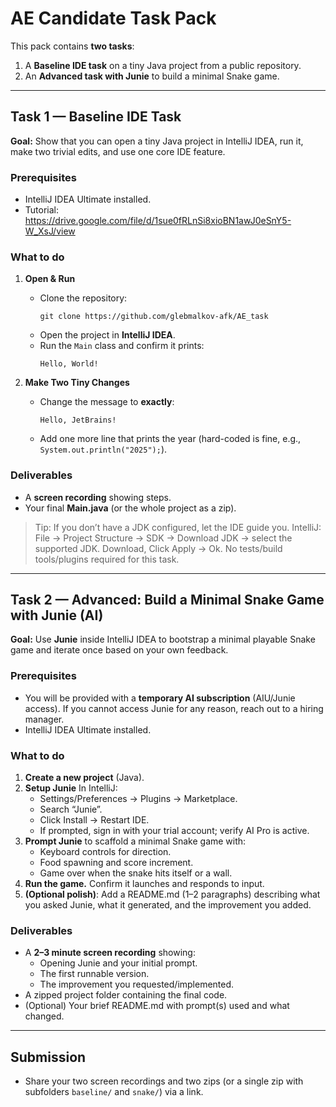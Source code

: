 # AE Candidate Task Pack

This pack contains **two tasks**:
1) A **Baseline IDE task** on a tiny Java project from a public repository.
2) An **Advanced task with Junie** to build a minimal Snake game.

---

## Task 1 — Baseline IDE Task

**Goal:** Show that you can open a tiny Java project in IntelliJ IDEA, run it, make two trivial edits, and use one core IDE feature.

### Prerequisites
- IntelliJ IDEA Ultimate installed.
- Tutorial: https://drive.google.com/file/d/1sue0fRLnSi8xioBN1awJ0eSnY5-W_XsJ/view

### What to do
1. **Open & Run**
   - Clone the repository:
     ```
     git clone https://github.com/glebmalkov-afk/AE_task
     ```
   - Open the project in **IntelliJ IDEA**.
   - Run the `Main` class and confirm it prints:
     ```
     Hello, World!
     ```

2. **Make Two Tiny Changes**
   - Change the message to **exactly**:
     ```
     Hello, JetBrains!
     ```
   - Add one more line that prints the year (hard-coded is fine, e.g., `System.out.println("2025");`).

### Deliverables
- A **screen recording** showing steps.
- Your final **Main.java** (or the whole project as a zip).

> Tip: If you don’t have a JDK configured, let the IDE guide you. IntelliJ: File → Project Structure → SDK → Download JDK → select the supported JDK. Download, Click Apply → Ok. No tests/build tools/plugins required for this task.

---

## Task 2 — Advanced: Build a Minimal Snake Game with Junie (AI)

**Goal:** Use **Junie** inside IntelliJ IDEA to bootstrap a minimal playable Snake game and iterate once based on your own feedback.

### Prerequisites
- You will be provided with a **temporary AI subscription** (AIU/Junie access). If you cannot access Junie for any reason, reach out to a hiring manager.
- IntelliJ IDEA Ultimate installed.

### What to do
1. **Create a new project** (Java).
2. **Setup Junie** In IntelliJ: 
   - Settings/Preferences → Plugins → Marketplace.
   - Search “Junie”.
   - Click Install → Restart IDE.
   - If prompted, sign in with your trial account; verify AI Pro is active.
3. **Prompt Junie** to scaffold a minimal Snake game with:
   - Keyboard controls for direction.
   - Food spawning and score increment.
   - Game over when the snake hits itself or a wall.
4. **Run the game.** Confirm it launches and responds to input.
6. **(Optional polish)**: Add a README.md (1–2 paragraphs) describing what you asked Junie, what it generated, and the improvement you added.

### Deliverables
- A **2–3 minute screen recording** showing:
  - Opening Junie and your initial prompt.
  - The first runnable version.
  - The improvement you requested/implemented.
- A zipped project folder containing the final code.
- (Optional) Your brief README.md with prompt(s) used and what changed.

---

## Submission
- Share your two screen recordings and two zips (or a single zip with subfolders `baseline/` and `snake/`) via a link.

